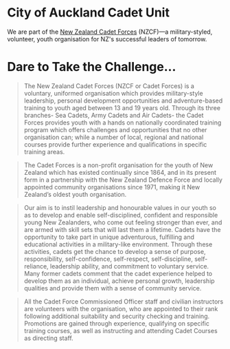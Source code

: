 # City of Auckland Cadet Unit

We are part of the [New Zealand Cadet Forces](https://www.cadetforces.org.nz) (NZCF)—a military-styled, volunteer, youth organisation for NZ's successful leaders of tomorrow.

# Dare to Take the Challenge...
> The New Zealand Cadet Forces (NZCF or Cadet Forces) is a voluntary, uniformed organisation which provides military-style leadership, personal 
development opportunities and adventure-based training to youth aged between 13 and 19 years old. Through its three branches- Sea Cadets, Army 
Cadets and Air Cadets- the Cadet Forces provides youth with a hands on nationally coordinated training program which offers challenges and 
opportunities that no other organisation can; while a number of local, regional and national courses provide further experience and qualifications in 
specific training areas.

> The Cadet Forces is a non-profit organisation for the youth of New Zealand which has existed continually since 1864, and in its present form in a 
partnership with the New Zealand Defence Force and locally appointed community organisations since 1971, making it New Zealand’s oldest youth 
organisation.

> Our aim is to instil leadership and honourable values in our youth so as to develop and enable self-disciplined, confident and responsible young New 
Zealanders, who come out feeling stronger than ever, and are armed with skill sets that will last them a lifetime. Cadets have the opportunity to take 
part in unique adventurous, fulfilling and educational activities in a military-like environment. Through these activities, cadets get the chance to 
develop a sense of purpose, responsibility, self-confidence, self-respect, self-discipline, self-reliance, leadership ability, and commitment to voluntary 
service. Many former cadets comment that the cadet experience helped to develop them as an individual, achieve personal growth, leadership 
qualities and provide them with a sense of community service.

> All the Cadet Force Commissioned Officer staff and civilian instructors are volunteers with the organisation, who are appointed to their rank 
following additional suitability and security checking and training. Promotions are gained through experience, qualifying on specific training courses, 
as well as instructing and attending Cadet Courses as directing staff.
